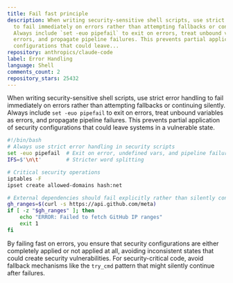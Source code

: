 ```yaml
---
title: Fail fast principle
description: When writing security-sensitive shell scripts, use strict error handling
  to fail immediately on errors rather than attempting fallbacks or continuing silently.
  Always include `set -euo pipefail` to exit on errors, treat unbound variables as
  errors, and propagate pipeline failures. This prevents partial application of security
  configurations that could leave...
repository: anthropics/claude-code
label: Error Handling
language: Shell
comments_count: 2
repository_stars: 25432
---
```


When writing security-sensitive shell scripts, use strict error handling to fail immediately on errors rather than attempting fallbacks or continuing silently. Always include `set -euo pipefail` to exit on errors, treat unbound variables as errors, and propagate pipeline failures. This prevents partial application of security configurations that could leave systems in a vulnerable state.

```bash
#!/bin/bash
# Always use strict error handling in security scripts
set -euo pipefail  # Exit on error, undefined vars, and pipeline failures
IFS=$'\n\t'        # Stricter word splitting

# Critical security operations
iptables -F
ipset create allowed-domains hash:net

# External dependencies should fail explicitly rather than silently continuing
gh_ranges=$(curl -s https://api.github.com/meta)
if [ -z "$gh_ranges" ]; then
    echo "ERROR: Failed to fetch GitHub IP ranges"
    exit 1
fi
```

By failing fast on errors, you ensure that security configurations are either completely applied or not applied at all, avoiding inconsistent states that could create security vulnerabilities. For security-critical code, avoid fallback mechanisms like the `try_cmd` pattern that might silently continue after failures.
